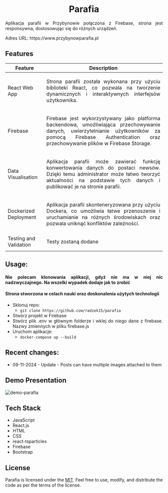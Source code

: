 <div align="center">
  <a href="https://github.com/radzek15/parafia"></a>
  <h1 align="center">Parafia</h1>
  <p align="justify">Aplikacja parafii w Przybynowie połączona z Firebase, strona jest responsywna, dostosowując się do różnych urządzeń.</p></div>
  <p align="justify">Adres URL: https://www.przybynowparafia.pl</p>

## Features

| Feature                | Description                                                                                                                                                                                                                        |
|------------------------|------------------------------------------------------------------------------------------------------------------------------------------------------------------------------------------------------------------------------------|
| React Web App          | <p align="justify">Strona parafii została wykonana przy użyciu biblioteki React, co pozwala na tworzenie dynamicznych i interaktywnych interfejsów użytkownika. </p>                                                               |
| Firebase               | <p align="justify">Firebase jest wykorzystywany jako platforma backendowa, umożliwiająca przechowywanie danych, uwierzytelnianie użytkowników za pomocą Firebase Authentication oraz przechowywanie plików w Firebase Storage.</p> |
| Data Visualisation     | <p align="justify">Aplikacja parafii może zawierać funkcję konwertowania danych do postaci newsów. Dzięki temu administrator może łatwo tworzyć aktualności na podstawie tych danych i publikować je na stronie parafii. </p>      |
| Dockerized Deployment  | <p align="justify">Aplikacja parafii skonteneryzowana przy użyciu Dockera, co umożliwia łatwe przenoszenie i uruchamianie na różnych środowiskach oraz pozwala uniknąć konfliktów zależności.</p>                                  |
| Testing and Validation | <p align="justify">Testy zostaną dodane</p>                                                                                                                                                                                        |

## Usage:

<div align="justify">

#### Nie polecam klonowania aplikacji, gdyż nie ma w niej nic nadzwyczajnego. Na wszelki wypadek dodaje jak to zrobić
#### Strona stworzona w celach nauki oraz doskonalenia użytych technologii
 * Sklonuj repo:
   *  `git clone https://github.com/radzek15/parafia`
 * Stwórz projekt w Firebase
 * Stwórz plik .env w głównym folderze i wklej do niego dane z firebase. Nazwy zmiennych w pliku firebase.js
 * Uruchom aplikacje:
   * `docker-compose up --build`
   
## Recent changes:

 * 09-11-2024 - Update - Posts can have multiple images attached to them

## Demo Presentation
  
  ![demo-parafia](https://github.com/radzek15/parafia/assets/79796741/aee24336-f852-43a7-975e-ff9d886f3291)

## Tech Stack
   * JavaScript
   * React.js
   * HTML
   * CSS
   * react-tsparticles
   * Firebase
   * Bootstrap

## License
Parafia is licensed under the [MIT](https://github.com/radzek15/parafia/blob/master/LICENSE). Feel free to use, modify, and distribute the code as per the terms of the license.

</div>
